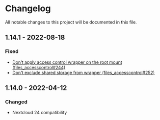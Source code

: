 # Changelog
All notable changes to this project will be documented in this file.

## 1.14.1 - 2022-08-18
### Fixed
* [Don't apply access control wrapper on the root mount (files_accesscontrol#244)](https://github.com/nextcloud/files_accesscontrol/pull/244)
* [Don't exclude shared storage from wrapper (files_accesscontrol#252)](https://github.com/nextcloud/files_accesscontrol/pull/252)

## 1.14.0 - 2022-04-12
### Changed
- Nextcloud 24 compatibility
